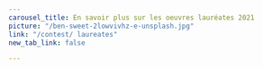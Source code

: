 ```yaml
---
carousel_title: En savoir plus sur les oeuvres lauréates 2021
picture: "/ben-sweet-2lowvivhz-e-unsplash.jpg"
link: "/contest/ laureates"
new_tab_link: false

---
```

